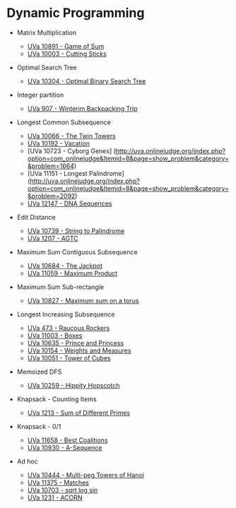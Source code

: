 # Dynamic Programming

* Matrix Multiplication
  * [UVa 10891 - Game of Sum](http://uva.onlinejudge.org/index.php?option=onlinejudge&page=show_problem&problem=1832)
  * [UVa 10003 - Cutting Sticks](http://uva.onlinejudge.org/index.php?option=com_onlinejudge&Itemid=8&page=show_problem&problem=944)

* Optimal Search Tree
  * [UVa 10304 - Optimal Binary Search Tree](http://uva.onlinejudge.org/index.php?option=com_onlinejudge&Itemid=8&page=show_problem&category=&problem=1245)

* Integer partition
  * [UVa 907 - Winterim Backpacking Trip](http://uva.onlinejudge.org/index.php?option=onlinejudge&Itemid=99999999&page=show_problem&category=&problem=848)
  
* Longest Common Subsequence  
  * [UVa 10066 - The Twin Towers](http://uva.onlinejudge.org/index.php?option=com_onlinejudge&Itemid=8&page=show_problem&category=&problem=1007)
  * [UVa 10192 - Vacation](http://uva.onlinejudge.org/index.php?option=onlinejudge&Itemid=99999999&page=show_problem&category=&problem=1133)
  * [UVa 10723 - Cyborg Genes] (http://uva.onlinejudge.org/index.php?option=com_onlinejudge&Itemid=8&page=show_problem&category=&problem=1664)
  * [UVa 11151 - Longest Palindrome] (http://uva.onlinejudge.org/index.php?option=com_onlinejudge&Itemid=8&page=show_problem&category=&problem=2092)
  * [UVa 12147 - DNA Sequences](http://uva.onlinejudge.org/index.php?option=com_onlinejudge&Itemid=8&page=show_problem&category=24&problem=3299)

* Edit Distance
  * [UVa 10739 - String to Palindrome](http://uva.onlinejudge.org/index.php?option=onlinejudge&Itemid=99999999&page=show_problem&category=&problem=1680)
  * [UVa 1207 - AGTC](http://uva.onlinejudge.org/index.php?option=com_onlinejudge&Itemid=8&category=247&page=show_problem&problem=3648)
  
* Maximum Sum Contiguous Subsequence
  * [UVa 10684 - The Jackpot](http://uva.onlinejudge.org/index.php?option=onlinejudge&Itemid=99999999&page=show_problem&category=&problem=1625)
  * [UVa 11059 - Maximum Product](http://uva.onlinejudge.org/index.php?option=onlinejudge&Itemid=99999999&page=show_problem&category=&problem=2000)
  
* Maximum Sum Sub-rectangle
  * [UVa 10827 - Maximum sum on a torus](http://uva.onlinejudge.org/index.php?option=com_onlinejudge&Itemid=8&page=show_problem&category=24&problem=1768)
  
* Longest Increasing Subsequence
  * [UVa 473 - Raucous Rockers](http://uva.onlinejudge.org/index.php?option=com_onlinejudge&Itemid=8&page=show_problem&category=&problem=414)
  * [UVa 11003 - Boxes](http://uva.onlinejudge.org/index.php?option=onlinejudge&Itemid=99999999&page=show_problem&category=&problem=1944)
  * [UVa 10635 - Prince and Princess](http://uva.onlinejudge.org/index.php?option=onlinejudge&Itemid=99999999&page=show_problem&category=&problem=1576)
  * [UVa 10154 - Weights and Measures](http://uva.onlinejudge.org/index.php?option=com_onlinejudge&Itemid=8&page=show_problem&category=&problem=1095)
  * [UVa 10051 - Tower of Cubes](http://uva.onlinejudge.org/index.php?option=com_onlinejudge&Itemid=8&page=show_problem&category=24&problem=992)

* Memoized DFS
  * [UVa 10259 - Hippity Hopscotch](http://uva.onlinejudge.org/index.php?option=onlinejudge&Itemid=99999999&page=show_problem&category=&problem=1200)
  
* Knapsack - Counting Items
  * [UVa 1213 - Sum of Different Primes](http://uva.onlinejudge.org/index.php?option=com_onlinejudge&Itemid=8&category=247&page=show_problem&problem=3654)

* Knapsack - 0/1
  * [UVa 11658 - Best Coalitions](http://uva.onlinejudge.org/index.php?option=com_onlinejudge&Itemid=8&page=show_problem&category=&problem=2705)
  * [UVa 10930 - A-Sequence](http://uva.onlinejudge.org/index.php?option=com_onlinejudge&Itemid=8&page=show_problem&category=24&problem=1871)
  
* Ad hoc
  * [UVa 10444 - Multi-peg Towers of Hanoi](http://uva.onlinejudge.org/index.php?option=onlinejudge&Itemid=99999999&page=show_problem&category=&problem=1385)
  * [UVa 11375 - Matches](http://uva.onlinejudge.org/index.php?option=onlinejudge&Itemid=99999999&page=show_problem&category=&problem=2370)
  * [UVa 10703 - sqrt log sin](http://uva.onlinejudge.org/index.php?option=com_onlinejudge&Itemid=8&page=show_problem&category=24&problem=2750)
  * [UVa 1231 - ACORN](http://uva.onlinejudge.org/index.php?option=com_onlinejudge&Itemid=8&page=show_problem&category=24&problem=3672)
  
